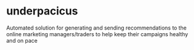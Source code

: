 # underpacicus
Automated solution for generating and sending recommendations to the online marketing managers/traders to help keep their campaigns healthy and on pace
